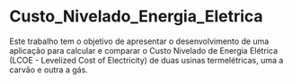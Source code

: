 # Custo_Nivelado_Energia_Eletrica
Este trabalho tem o objetivo de apresentar o desenvolvimento de uma aplicação para calcular e comparar o Custo Nivelado de Energia Elétrica (LCOE - Levelized Cost of Electricity) de duas usinas termelétricas, uma a carvão e outra a gás.
